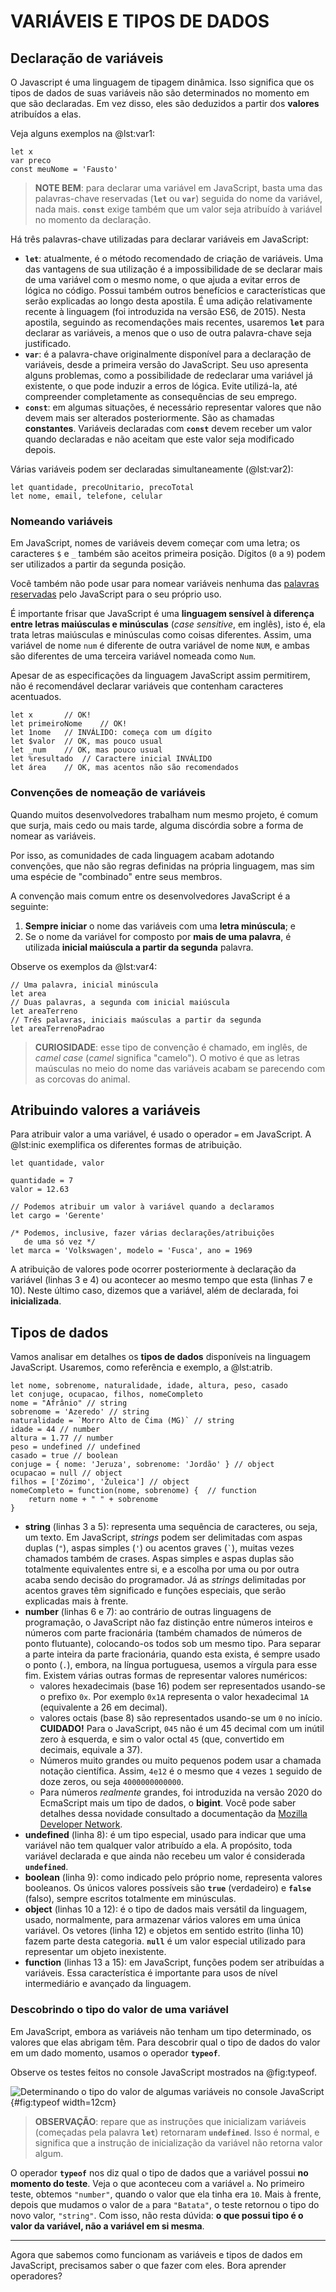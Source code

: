 # VARIÁVEIS E TIPOS DE DADOS

## Declaração de variáveis

O Javascript é uma linguagem de tipagem dinâmica. Isso significa que os tipos de dados de suas variáveis não são determinados no momento em que são declaradas. Em vez disso, eles são deduzidos a partir dos **valores** atribuídos a elas.

Veja alguns exemplos na @lst:var1:

```{ #lst:var1 caption="Declarações de variáveis em JavaScript" .js .number-lines}
let x
var preco
const meuNome = 'Fausto'
```
> **NOTE BEM**: para declarar uma variável em JavaScript, basta uma das palavras-chave reservadas (**`let`** ou **`var`**) seguida do nome da variável, nada mais. **`const`** exige também que um valor seja atribuído à variável no momento da declaração.

Há três palavras-chave utilizadas para declarar variáveis em JavaScript:

* **`let`**: atualmente, é o método recomendado de criação de variáveis. Uma das vantagens de sua utilização é a impossibilidade de se declarar mais de uma variável com o mesmo nome, o que ajuda a evitar erros de lógica no código. Possui também outros benefícios e características que serão explicadas ao longo desta apostila. É uma adição relativamente recente à linguagem (foi introduzida na versão ES6, de 2015). Nesta apostila, seguindo as recomendações mais recentes, usaremos **`let`** para declarar as variáveis, a menos que o uso de outra palavra-chave seja justificado.
* **`var`**: é a palavra-chave originalmente disponível para a declaração de variáveis, desde a primeira versão do JavaScript. Seu uso apresenta alguns problemas, como a possibilidade de redeclarar uma variável já existente, o que pode induzir a erros de lógica. Evite utilizá-la, até compreender completamente as consequências de seu emprego.
* **`const`**: em algumas situações, é necessário representar valores que não devem mais ser alterados posteriormente. São as chamadas **constantes**. Variáveis declaradas com **`const`** devem receber um valor quando declaradas e não aceitam que este valor seja modificado depois.

Várias variáveis podem ser declaradas simultaneamente (@lst:var2):

```{ #lst:var2 caption="Declarações múltiplas de variáveis".js .number-lines}
let quantidade, precoUnitario, precoTotal
let nome, email, telefone, celular
```

### Nomeando variáveis

Em JavaScript, nomes de variáveis devem começar com uma letra; os caracteres `$` e `_` também são aceitos primeira posição. Dígitos (`0` a `9`) podem ser utilizados a partir da segunda posição.

Você também não pode usar para nomear variáveis nenhuma das [palavras reservadas](https://developer.mozilla.org/pt-BR/docs/Web/JavaScript/Reference/Lexical_grammar#palavras-chave) pelo JavaScript para o seu próprio uso.

É importante frisar que JavaScript é uma **linguagem sensível à diferença entre letras maiúsculas e minúsculas** (*case sensitive*, em inglês), isto é, ela trata letras maiúsculas e minúsculas como coisas diferentes. Assim, uma variável de nome `num` é diferente de outra variável de nome `NUM`, e ambas são diferentes de uma terceira variável nomeada como `Num`.

Apesar de as especificações da linguagem JavaScript assim permitirem, não é recomendável declarar variáveis que contenham caracteres acentuados.

```{ #lst:var3 caption="Exemplos de nomeação de variáveis" .js .number-lines}
let x       // OK!
let primeiroNome    // OK!
let 1nome   // INVÁLIDO: começa com um dígito
let $valor  // OK, mas pouco usual
let _num    // OK, mas pouco usual
let %resultado  // Caractere inicial INVÁLIDO
let área    // OK, mas acentos não são recomendados
```
### Convenções de nomeação de variáveis

Quando muitos desenvolvedores trabalham num mesmo projeto, é comum que surja, mais cedo ou mais tarde, alguma discórdia sobre a forma de nomear as variáveis.

Por isso, as comunidades de cada linguagem acabam adotando convenções, que não são regras definidas na própria linguagem, mas sim uma espécie de "combinado" entre seus membros.

A convenção mais comum entre os desenvolvedores JavaScript é a seguinte:

1. **Sempre iniciar** o nome das variáveis com uma **letra minúscula**; e
2. Se o nome da variável for composto por **mais de uma palavra**, é utilizada **inicial maiúscula a partir da segunda** palavra.

Observe os exemplos da @lst:var4:

```{ #lst:var4 caption="Uso da convenção 'camel case' na nomeação de variáveis" .js .number-lines}
// Uma palavra, inicial minúscula
let area
// Duas palavras, a segunda com inicial maiúscula
let areaTerreno
// Três palavras, iniciais maúsculas a partir da segunda
let areaTerrenoPadrao
```

> **CURIOSIDADE**: esse tipo de convenção é chamado, em inglês, de *camel case* (*camel* significa "camelo"). O motivo é que as letras maúsculas no meio do nome das variáveis acabam se parecendo com as corcovas do animal.

## Atribuindo valores a variáveis

Para atribuir valor a uma variável, é usado o operador `=` em JavaScript. A @lst:inic exemplifica os diferentes formas de atribuição.

```{ #lst:inic caption="Exemplos de atribuição de valores a variáveis" .js .number-lines}
let quantidade, valor

quantidade = 7
valor = 12.63

// Podemos atribuir um valor à variável quando a declaramos
let cargo = 'Gerente'

/* Podemos, inclusive, fazer várias declarações/atribuições
   de uma só vez */
let marca = 'Volkswagen', modelo = 'Fusca', ano = 1969
```
A atribuição de valores pode ocorrer posteriormente à declaração da variável (linhas 3 e 4) ou acontecer ao mesmo tempo que esta (linhas 7 e 10). Neste último caso, dizemos que a variável, além de declarada, foi **inicializada**.

## Tipos de dados

Vamos analisar em detalhes os **tipos de dados** disponíveis na linguagem JavaScript. Usaremos, como referência e exemplo, a @lst:atrib.

```{ #lst:atrib caption="Exemplos de tipos de dados" .js .number-lines}
let nome, sobrenome, naturalidade, idade, altura, peso, casado
let conjuge, ocupacao, filhos, nomeCompleto
nome = "Afrânio" // string 
sobrenome = 'Azeredo' // string
naturalidade = `Morro Alto de Cima (MG)` // string
idade = 44 // number
altura = 1.77 // number
peso = undefined // undefined
casado = true // boolean
conjuge = { nome: 'Jeruza', sobrenome: 'Jordão' } // object
ocupacao = null // object
filhos = ['Zózimo', 'Zuleica'] // object
nomeCompleto = function(nome, sobrenome) {  // function
    return nome + " " + sobrenome
}
```

* **string** (linhas 3 a 5): representa uma sequência de caracteres, ou seja, um texto. Em JavaScript, *strings* podem ser delimitadas com aspas duplas (`"`), aspas simples (`'`) ou acentos graves (<code>`</code>), muitas vezes chamados também de crases. Aspas simples e aspas duplas são totalmente equivalentes entre si, e a escolha por uma ou por outra acaba sendo decisão do programador. Já as *strings* delimitadas por acentos graves têm significado e funções especiais, que serão explicadas mais à frente.
* **number** (linhas 6 e 7): ao contrário de outras linguagens de programação, o JavaScript não faz distinção entre números inteiros e números com parte fracionária (também chamados de números de ponto flutuante), colocando-os todos sob um mesmo tipo. Para separar a parte inteira da parte fracionária, quando esta exista, é sempre usado o ponto (`.`), embora, na língua portuguesa, usemos a vírgula para esse fim. Existem várias outras formas de representar valores numéricos:
  - valores hexadecimais (base 16) podem ser representados usando-se o prefixo `0x`. Por exemplo `0x1A` representa o valor hexadecimal `1A` (equivalente a 26 em decimal).
  - valores octais (base 8) são representados usando-se um `0` no início. **CUIDADO!** Para o JavaScript, `045` não é um 45 decimal com um inútil zero à esquerda, e sim o valor octal `45` (que, convertido em decimais, equivale a 37).
  - Números muito grandes ou muito pequenos podem usar a chamada notação científica. Assim, `4e12` é o mesmo que `4` vezes `1` seguido de doze zeros, ou seja `4000000000000`.
  - Para números *realmente* grandes, foi introduzida na versão 2020 do EcmaScript mais um tipo de dados, o **bigint**. Você pode saber detalhes dessa novidade consultado a documentação da [Mozilla Developer Network](https://developer.mozilla.org/pt-BR/docs/Web/JavaScript/Reference/Global_Objects/BigInt).
* **undefined** (linha 8): é um tipo especial, usado para indicar que uma variável não tem qualquer valor atribuído a ela. A propósito, toda variável declarada e que ainda não recebeu um valor é considerada **`undefined`**.
* **boolean** (linha 9): como indicado pelo próprio nome, representa valores booleanos. Os únicos valores possíveis são **`true`** (verdadeiro) e **`false`** (falso), sempre escritos totalmente em minúsculas.
* **object** (linhas 10 a 12): é o tipo de dados mais versátil da linguagem, usado, normalmente, para armazenar vários valores em uma única variável. Os vetores (linha 12) e objetos em sentido estrito (linha 10) fazem parte desta categoria. **`null`** é um valor especial utilizado para representar um objeto inexistente.
* **function** (linhas 13 a 15): em JavaScript, funções podem ser atribuídas a variáveis. Essa característica é importante para usos de nível intermediário e avançado da linguagem.

### Descobrindo o tipo do valor de uma variável

Em JavaScript, embora as variáveis não tenham um tipo determinado, os valores que elas abrigam têm. Para descobrir qual o tipo de dados do valor em um dado momento, usamos o operador **`typeof`**.

Observe os testes feitos no console JavaScript mostrados na @fig:typeof.

![Determinando o tipo do valor de algumas variáveis no console JavaScript](./img/cap02-01.png){#fig:typeof width=12cm}

> **OBSERVAÇÃO**: repare que as instruções que inicializam variáveis (começadas pela palavra **`let`**) retornaram **`undefined`**. Isso é normal, e significa que a instrução de inicialização da variável não retorna valor algum.

O operador **`typeof`** nos diz qual o tipo de dados que a variável possui **no momento do teste**. Veja o que aconteceu com a variável `a`. No primeiro teste, obtemos `"number"`, quando o valor que ela tinha era `10`. Mais à frente, depois que mudamos o valor de `a` para `"Batata"`, o teste retornou o tipo do novo valor, `"string"`. Com isso, não resta dúvida: **o que possui tipo é o valor da variável, não a variável em si mesma**.

________________

Agora que sabemos como funcionam as variáveis e tipos de dados em JavaScript, precisamos saber o que fazer com eles. Bora aprender operadores?